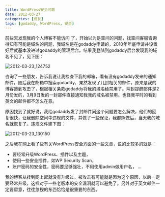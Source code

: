 ```yaml
---
title: WordPress安全问题
date: 2012-03-27
categories: [成长]
tags: [godaddy, WordPress, 安全]
---
```


前些天发现我的个人博客不能访问 了，开始以为是空间的问题，找空间客服咨询得知有可能是域名的问题，我域名是在godaddy申请的，2010年年底申请并设置好后就基本没进过godaddy的管理后台。结果我登陆到godaddy后台发现我的域名不见了，见下图：

![2012-03-23_124752](https://cdn.jsdelivr.net/gh/oec2003/hblog-images/img/202201290646478.png)

咨询了一些朋友，告诉我说让我检查下我的邮箱，看有没有godaddy发来的通知邮件。随后我在邮箱中搜索godaddy，果然发现了几封相关的邮件，原来是我的博客遭到攻击了，根据相关条款godaddy将我的域名给禁用了。两封提醒邮件是2月份发的，3月9日发的一封邮件直接通知我我的域名被禁用。也怪我平时的看到英文的邮件都不怎么在意。

原因找到了就好说，我给godaddy发了封邮件问这个问题要怎么解决，他们的回复很快，让我删除空间中违规的文件，并做了一些保证，我都照做后，当天我的域名就恢复了。违规文件建下图：

![2012-03-23_130150](https://cdn.jsdelivr.net/gh/oec2003/hblog-images/img/202201290646147.png)

之后我在网上看了些有关WordPress安全方面的一些文章，说的比较多的就是：

* 要经常升级WordPress、插件以及主题，
* 使用一些安全插件，如WP Security Scan，
* 账户密码的安全性，密码要足够强壮，不用使用admin做用户名，
…

我的博客从挂到网上起就没有升级过，被攻击有可能就是因为这个原因，以后一定要经常升级，这样对于一些老版本的安全漏洞就可以避免了。另外对于英文邮件一定要留意，往往忽视的东西恰恰是很重要的东西。

